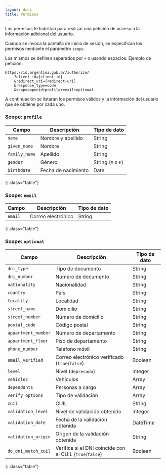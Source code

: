 ```yaml
---
layout: docs
title: Permisos
---
```


Los permisos te habilitan para realizar una petición de acceso a la información adicional del usuario.

Cuando se invoca la pantalla de inicio de sesión, se especifican los permisos mediante el parámetro `scope`.

Los mismos se definen separados por `+` o usando espacios. Ejemplo de petición:

```
https://id.argentina.gob.ar/authorize/
    ?client_id={client-id}
    &redirect_uri={redirect-uri}
    &response_type=code
    &scope=openid+profile+email+optional
```

A continuación se listarán los permisos válidos y la información del usuario que se obtiene por cada uno.

### Scope: `profile`

| Campo | Descripción | Tipo de dato |
| - | - | - |
| `name` | Nombre y apellido | String |
| `given_name` | Nombre | String |
| `family_name` | Apellido | String |
| `gender` | Género | String (`M` o `F`) |
| `birthdate` | Fecha de nacimiento | Date |
{: class="table"}


### Scope: `email`

| Campo | Descripción | Tipo de dato |
| - | - | - |
| `email` | Correo electrónico | String |
{: class="table"}


### Scope: `optional`

| Campo | Descripción | Tipo de dato |
| - | - | - |
| `dni_type`                 | Tipo de documento                                        | String |
| `dni_number`               | Número de documento                                      | String |
| `nationality`              | Nacionalidad                                             | String |
| `country`                  | País                                                     | String |
| `locality`                 | Localidad                                                | String |
| `street_name`              | Domicilio                                                | String |
| `street_number`            | Número de domicilio                                      | String |
| `postal_code`              | Código postal                                            | String |
| `appartment_number`        | Número de departamento                                   | String |
| `appartment_floor`         | Piso de departamento                                     | String |
| `phone_number`             | Teléfono móvil                                           | String |
| `email_verified`           | Correo electrónico verificado (`true`/`false`)           | Boolean |
| `level`                    | Nivel (`deprecado`)                                      | Integer |
| `vehicles`                 | Vehículos                                                | Array |
| `dependants`               | Personas a cargo                                         | Array |
| `verify_options`           | Tipo de validación                                       | Array |
| `cuil`                     | CUIL                                                     | String |
| `validation_level`         | Nivel de validación obtenido                             | Integer |
| `validation_date`          | Fecha de la validación obtenida                          | DateTime |
| `validation_origin`        | Origen de la validación obtenida                         | String |
| `do_dni_match_cuil`        | Verifica si el DNI coincide con el CUIL (`true`/`false`) | Boolean |
{: class="table"}
